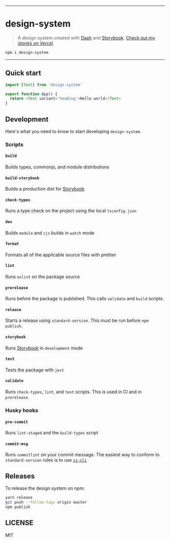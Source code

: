 <hr/>

# design-system

> A design system created with [Dash](https://github.com/dash-ui) and [Storybook](https://github.com/storybookjs). [Check out my stories on Vercel](https://dash-design-system.now.sh/).

```sh
npm i design-system
```

---

## Quick start

```js
import {Text} from 'design-system'

export function App() {
  return <Text variant='heading'>Hello world</Text>
}
```

## Development

Here's what you need to know to start developing `design-system`.

### Scripts

#### `build`

Builds types, commonjs, and module distributions

#### `build-storybook`

Builds a production dist for [Storybook](https://github.com/storybookjs)

#### `check-types`

Runs a type check on the project using the local `tsconfig.json`

#### `dev`

Builds `module` and `cjs` builds in `watch` mode

#### `format`

Formats all of the applicable source files with prettier

#### `lint`

Runs `eslint` on the package source

#### `prerelease`

Runs before the package is published. This calls `validate` and `build` scripts.

#### `release`

Starts a release using `standard-version`. This must be run before `npm publish`.

#### `storybook`

Runs [Storybook](https://github.com/storybookjs) in `development` mode

#### `test`

Tests the package with `jest`

#### `validate`

Runs `check-types`, `lint`, and `test` scripts. This is used in CI and
in `prerelease`.

### Husky hooks

#### `pre-commit`

Runs `lint-staged` and the `build-types` script

#### `commit-msg`

Runs `commitlint` on your commit message. The easiest way
to conform to `standard-version` rules is to use [`cz-cli`](https://github.com/commitizen/cz-cli)

## Releases

To release the design system on npm:

```sh
yarn release
git push --follow-tags origin master
npm publish
```

## LICENSE

MIT
